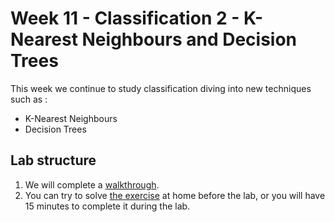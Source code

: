 # Week 11 - Classification 2 - K-Nearest Neighbours and Decision Trees

This week we continue to study classification diving into new techniques such as :
- K-Nearest Neighbours
- Decision Trees

## Lab structure
1. We will complete a [walkthrough](Walkthrough/Walkthrough_Classification2.ipynb).
2. You can try to solve [the exercise](Exercises/Exercises_Classification_2.ipynb) at home before the lab, or you will have 15 minutes to complete it during the lab.
